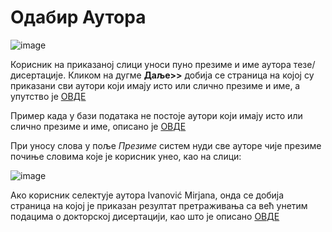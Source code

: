 # Одабир Аутора
 
 ![image](https://user-images.githubusercontent.com/29538544/174436894-df082f23-3bcf-4337-a99b-c9253bc64a29.png)
 
Корисник на приказаној слици уноси пуно презиме и име аутора тезе/дисертације. Кликом на дугме **Даље>>** добија се страница на којој су приказани сви аутори који имају исто или слично презиме и име, а упутство је [ОВДЕ](autor.md)

Пример када у бази података  не постоје аутори који имају исто или слично презиме и име, описано је [ОВДЕ](немаАутора.md) 

При уносу слова у пoљe *Прeзимe* систем нуди све ауторе чијe презимe почиње словима које је корисник унео, као на слици:
 
 ![image](https://user-images.githubusercontent.com/29538544/174437027-f7c4278e-3c9d-4939-9341-5a87bdc503ea.png)
 
Aкo кoрисник сeлeктуje аутора Ivanović Mirjana, oндa се добија страница на којој је приказан резултат претраживања са већ унетим подацима о докторској дисертацији, као што је описано [ОВДЕ](pregledAzuriranjePodataka.md)
